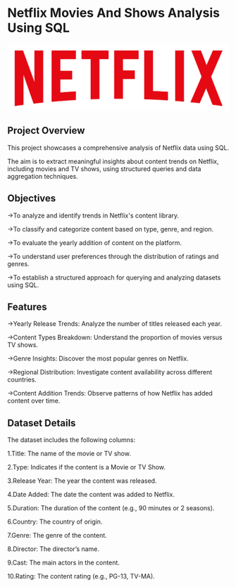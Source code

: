 # Netflix Movies And Shows Analysis Using SQL
![Netflix Logo](https://github.com/Kanan-Shah/Netflix_Analysis_SQL/blob/main/logo.png)
## Project Overview
This project showcases a comprehensive analysis of Netflix data using SQL.

The aim is to extract meaningful insights about content trends on Netflix, including movies and TV shows, using structured queries and data aggregation techniques.

## Objectives
->To analyze and identify trends in Netflix's content library.

->To classify and categorize content based on type, genre, and region.

->To evaluate the yearly addition of content on the platform.

->To understand user preferences through the distribution of ratings and genres.

->To establish a structured approach for querying and analyzing datasets using SQL.

## Features

->Yearly Release Trends: Analyze the number of titles released each year.

->Content Types Breakdown: Understand the proportion of movies versus TV shows.

->Genre Insights: Discover the most popular genres on Netflix.

->Regional Distribution: Investigate content availability across different countries.

->Content Addition Trends: Observe patterns of how Netflix has added content over time.

## Dataset Details

The dataset includes the following columns:

1.Title: The name of the movie or TV show.

2.Type: Indicates if the content is a Movie or TV Show.

3.Release Year: The year the content was released.

4.Date Added: The date the content was added to Netflix.

5.Duration: The duration of the content (e.g., 90 minutes or 2 seasons).

6.Country: The country of origin.

7.Genre: The genre of the content.

8.Director: The director’s name.

9.Cast: The main actors in the content.

10.Rating: The content rating (e.g., PG-13, TV-MA).
